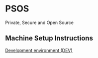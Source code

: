 # PSOS
Private, Secure and Open Source

## Machine Setup Instructions
[Development environment (DEV)](/Documentation/SetupMachineDEV.md)
